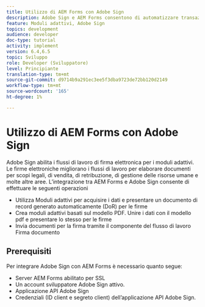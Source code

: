 ```yaml
---
title: Utilizzo di AEM Forms con Adobe Sign
description: Adobe Sign e AEM Forms consentono di automatizzare transazioni complesse e includere firme elettroniche legali come parte di un’esperienza digitale senza soluzione di continuità.
feature: Moduli adattivi, Adobe Sign
topics: development
audience: developer
doc-type: tutorial
activity: implement
version: 6.4,6.5
topic: Sviluppo
role: Developer (Sviluppatore)
level: Principiante
translation-type: tm+mt
source-git-commit: d9714b9a291ec3ee5f3dba9723de72bb120d2149
workflow-type: tm+mt
source-wordcount: '165'
ht-degree: 1%

---
```


# Utilizzo di AEM Forms con Adobe Sign

Adobe Sign abilita i flussi di lavoro di firma elettronica per i moduli adattivi. Le firme elettroniche migliorano i flussi di lavoro per elaborare documenti per scopi legali, di vendita, di retribuzione, di gestione delle risorse umane e molte altre aree.
L’integrazione tra AEM Forms e Adobe Sign consente di effettuare le seguenti operazioni

* Utilizza Moduli adattivi per acquisire i dati e presentare un documento di record generato automaticamente (DoR) per le firme
* Crea moduli adattivi basati sul modello PDF. Unire i dati con il modello pdf e presentare lo stesso per le firme
* Invia documenti per la firma tramite il componente del flusso di lavoro Firma documento

## Prerequisiti

Per integrare Adobe Sign con AEM Forms è necessario quanto segue:

* Server AEM Forms abilitato per SSL
* Un account sviluppatore Adobe Sign attivo.
* Applicazione API Adobe Sign
* Credenziali (ID client e segreto client) dell’applicazione API Adobe Sign.

